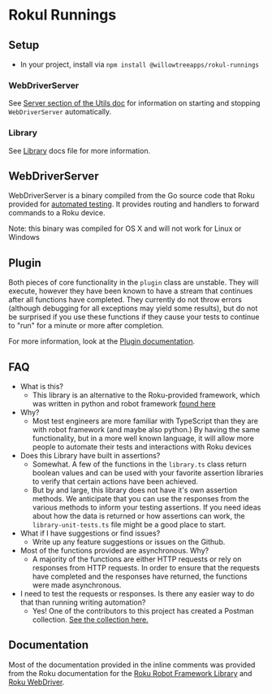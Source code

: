 # Rokul Runnings

## Setup

- In your project, install via `npm install @willowtreeapps/rokul-runnings`

### WebDriverServer

See [Server section of the Utils doc](./docs/utils.md#Server) for information on starting and stopping `WebDriverServer` automatically.

### Library

See [Library](./docs/library.md#Instantiating) docs file for more information.

## WebDriverServer

WebDriverServer is a binary compiled from the Go source code that Roku provided for [automated testing](https://github.com/rokudev/automated-channel-testing). It provides routing and handlers to forward commands to a Roku device.

Note: this binary was compiled for OS X and will not work for Linux or Windows

## Plugin

Both pieces of core functionality in the `plugin` class are unstable. They will execute, however they have been known to have a stream that continues after all functions have completed. They currently do not throw errors (although debugging for all exceptions may yield some results), but do not be surprised if you use these functions if they cause your tests to continue to "run" for a minute or more after completion.

For more information, look at the [Plugin documentation](./docs/plugin.md).

## FAQ

- What is this?
  - This library is an alternative to the Roku-provided framework, which was written in python and robot framework [found here](https://github.com/rokudev/automated-channel-testing)
- Why?
  - Most test engineers are more familiar with TypeScript than they are with robot framework (and maybe also python.) By having the same functionality, but in a more well known language, it will allow more people to automate their tests and interactions with Roku devices
- Does this Library have built in assertions?
  - Somewhat. A few of the functions in the `library.ts` class return boolean values and can be used with your favorite assertion libraries to verify that certain actions have been achieved.
  - But by and large, this library does not have it's own assertion methods. We anticipate that you can use the responses from the various methods to inform your testing assertions. If you need ideas about how the data is returned or how assertions can work, the `library-unit-tests.ts` file might be a good place to start.
- What if I have suggestions or find issues?
  - Write up any feature suggestions or issues on the Github.
- Most of the functions provided are asynchronous. Why?
  - A majority of the functions are either HTTP requests or rely on responses from HTTP requests. In order to ensure that the requests have completed and the responses have returned, the functions were made asynchronous.
- I need to test the requests or responses. Is there any easier way to do that than running writing automation?
  - Yes! One of the contributors to this project has created a Postman collection. [See the collection here.](https://gist.github.com/aaron-goff/64152b5162bc4c0003c1962d8f811d9e)

## Documentation

Most of the documentation provided in the inline comments was provided from the Roku documentation for the [Roku Robot Framework Library](https://developer.roku.com/en-ca/docs/developer-program/dev-tools/automated-channel-testing/robot-framework-library.md) and [Roku WebDriver](https://developer.roku.com/en-ca/docs/developer-program/dev-tools/automated-channel-testing/web-driver.md).
